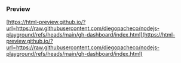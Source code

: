 ### Preview

[https://html-preview.github.io/?url=https://raw.githubusercontent.com/diegopacheco/nodejs-playground/refs/heads/main/gh-dashboard/index.html](https://html-preview.github.io/?url=https://raw.githubusercontent.com/diegopacheco/nodejs-playground/refs/heads/main/gh-dashboard/index.html)